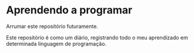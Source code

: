 # Aprendendo a programar

Arrumar este repositório futuramente.

Este repositório é como um diário, registrando todo o meu aprendizado em determinada linguagem de programação.